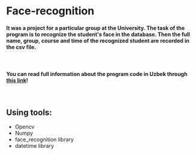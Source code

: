 # Face-recognition
<h4>
  It was a project for a particular group at the University. The task of the program is to recognize the student's face in the database. Then the full name, group,     course and time of the recognized student are recorded in the csv file.
</h4>
</br>
<h4>
  You can read full information about the program code in Uzbek through <a href="https://github.com/Shohruhtukhtashev/FaceRecognition/blob/bb0e6f6a572e790f0cd0173efd8ec1dd5ae0de36/Kamera%20yordamida%20yuzni%20tanib%20olish%20dasturi(for%20github).pdf">this link</a>!
</h4>
</br>
<h2>
  Using tools:
</h2>
<ul>
  <li>Opencv</li>
  <li>Numpy</li>
  <li>face_recognition library</li>
  <li>datetime library</li>
</ul>
  
